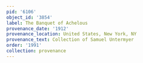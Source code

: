 ```yaml
---
pid: '6106'
object_id: '3854'
label: The Banquet of Achelous
provenance_date: '1912'
provenance_location: United States, New York, NY
provenance_text: Collection of Samuel Untermyer
order: '1991'
collection: provenance
---
```

